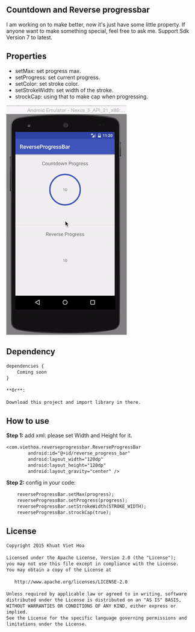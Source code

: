 Countdown and Reverse progressbar
-----

I am working on to make better, now it's just have some little property. If anyone want to make something special, feel free to ask me.
Support Sdk Version 7 to latest.

Properties
-----
- setMax: set progress max.
- setProgress: set current progress.
- setColor: set stroke color.
- setStrokeWidth: set width of the stroke.
- strockCap: using that to make cap when progressing.

![](https://github.com/viethoa/image-repositories/blob/master/reverse-progress-bar.gif "reverse progress bar")

Dependency
-----
    dependencies {
        Coming soon
    }

    **Or**:

    Download this project and import library in there.

How to use
-----
**Step 1:** add xml: please set Width and Height for it.

    <com.viethoa.reverseprogressbar.ReverseProgressBar
            android:id="@+id/reverse_progress_bar"
            android:layout_width="120dp"
            android:layout_height="120dp"
            android:layout_gravity="center" />

**Step 2:** config in your code:

        reverseProgressBar.setMax(progress);
        reverseProgressBar.setProgress(progress);
        reverseProgressBar.setStrokeWidth(STROKE_WIDTH);
        reverseProgressBar.strockCap(true);

License
-------

    Copyright 2015 Khuat Viet Hoa

    Licensed under the Apache License, Version 2.0 (the "License");
    you may not use this file except in compliance with the License.
    You may obtain a copy of the License at

       http://www.apache.org/licenses/LICENSE-2.0

    Unless required by applicable law or agreed to in writing, software
    distributed under the License is distributed on an "AS IS" BASIS,
    WITHOUT WARRANTIES OR CONDITIONS OF ANY KIND, either express or implied.
    See the License for the specific language governing permissions and
    limitations under the License.



